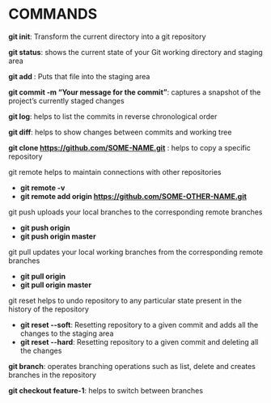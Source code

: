 # COMMANDS 

**git init**: Transform the current directory into a git repository

**git status**: shows the current state of your Git working directory and staging area

**git add <filename>**: Puts that file into the staging area

**git commit -m “Your message for the commit”**: captures a snapshot of the project’s currently staged changes

**git log**: helps to list the commits in reverse chronological order

**git diff**: helps to show changes between commits and working tree

**git clone https://github.com/SOME-NAME.git** : helps to copy a specific repository

git remote helps to maintain connections with other repositories
   - **git remote -v**
   - **git remote add origin https://github.com/SOME-OTHER-NAME.git**

git push uploads your local branches to the corresponding remote branches
   - **git push origin**
   - **git push origin master**

git pull updates your local working branches from the corresponding remote branches
   - **git pull origin**
   - **git pull origin master**

git reset helps to undo repository to any particular state present in the history of the repository
   - **git reset --soft**: Resetting repository to a given commit and adds all the changes to the staging area
   - **git reset --hard**:  Resetting repository to a given commit and deleting all the changes

**git branch**: operates branching operations such as list, delete and creates branches in the repository

**git checkout feature-1**: helps to switch between branches
